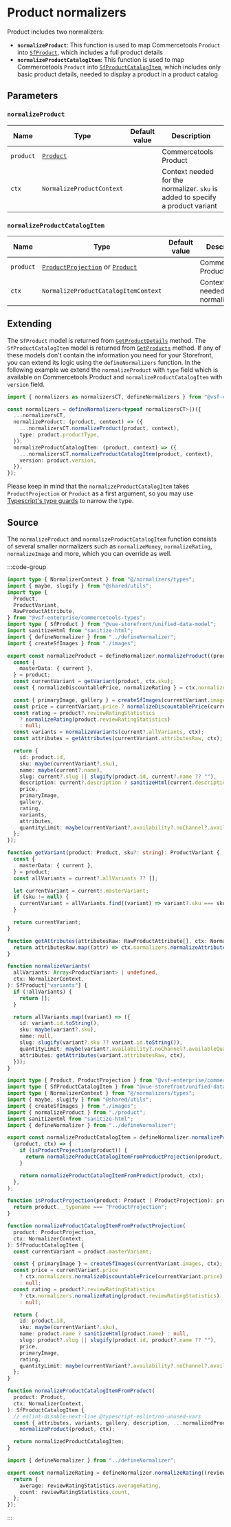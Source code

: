 # Product normalizers

Product includes two normalizers:

- **`normalizeProduct`**: This function is used to map Commercetools `Product` into [`SfProduct`](/unified-data-layer/unified-data-model#sfproduct), which includes a full product details
- **`normalizeProductCatalogItem`**: This function is used to map Commercetools `Product` into [`SfProductCatalogItem`](/unified-data-layer/unified-data-model#sfproductcatalogitem), which includes only basic product details, needed to display a product in a product catalog

## Parameters

### `normalizeProduct`

| Name      | Type                                                                                                  | Default value | Description                                                                    |
| --------- | ----------------------------------------------------------------------------------------------------- | ------------- | ------------------------------------------------------------------------------ |
| `product` | [`Product`](https://docs.alokai.com/integrations/commercetools/api/commercetools-types/Product) |               | Commercetools Product                                                          |
| `ctx`     | `NormalizeProductContext`                                                                             |               | Context needed for the normalizer. `sku` is added to specify a product variant |

### `normalizeProductCatalogItem`

| Name      | Type                                                                                                                                                                                                                               | Default value | Description                        |
| --------- | ---------------------------------------------------------------------------------------------------------------------------------------------------------------------------------------------------------------------------------- | ------------- | ---------------------------------- |
| `product` | [`ProductProjection`](https://docs.alokai.com/integrations/commercetools/api/commercetools-types/ProductProjection) or [`Product`](https://docs.alokai.com/integrations/commercetools/api/commercetools-types/Product) |               | Commercetools Product              |
| `ctx`     | `NormalizeProductCatalogItemContext`                                                                                                                                                                                               |               | Context needed for the normalizer. |

## Extending

The `SfProduct` model is returned from [`GetProductDetails`](/unified-data-layer/unified-methods/products#getproductdetails) method. The `SfProductCatalogItem` model is returned from [`GetProducts`]($base/reference/unified-methods.html#getproducts) method. If any of these models don't contain the information you need for your Storefront, you can extend its logic using the `defineNormalizers` function. In the following example we extend the `normalizeProduct` with `type` field which is available on Commercetools Product and `normalizeProductCatalogItem` with `version` field.

```ts
import { normalizers as normalizersCT, defineNormalizers } from "@vsf-enterprise/unified-api-commercetools";

const normalizers = defineNormalizers<typeof normalizersCT>()({
  ...normalizersCT,
  normalizeProduct: (product, context) => ({
    ...normalizersCT.normalizeProduct(product, context),
    type: product.productType,
  }),
  normalizeProductCatalogItem: (product, context) => ({
    ...normalizersCT.normalizeProductCatalogItem(product, context),
    version: product.version,
  }),
});
```

Please keep in mind that the `normalizeProductCatalogItem` takes `ProductProjection` or `Product` as a first argument, so you may use [Typescript's type guards](https://www.typescriptlang.org/docs/handbook/advanced-types.html#user-defined-type-guards) to narrow the type.

## Source

The `normalizeProduct` and `normalizeProductCatalogItem` function consists of several smaller normalizers such as `normalizeMoney`, `normalizeRating`, `normalizeImage` and more, which you can override as well.

:::code-group
```ts [product.ts]
import type { NormalizerContext } from "@/normalizers/types";
import { maybe, slugify } from "@shared/utils";
import type {
  Product,
  ProductVariant,
  RawProductAttribute,
} from "@vsf-enterprise/commercetools-types";
import type { SfProduct } from "@vue-storefront/unified-data-model";
import sanitizeHtml from "sanitize-html";
import { defineNormalizer } from "../defineNormalizer";
import { createSfImages } from "./images";

export const normalizeProduct = defineNormalizer.normalizeProduct((product, ctx) => {
  const {
    masterData: { current },
  } = product;
  const currentVariant = getVariant(product, ctx.sku);
  const { normalizeDiscountablePrice, normalizeRating } = ctx.normalizers;

  const { primaryImage, gallery } = createSfImages(currentVariant.images, ctx);
  const price = currentVariant.price ? normalizeDiscountablePrice(currentVariant.price) : null;
  const rating = product?.reviewRatingStatistics
    ? normalizeRating(product.reviewRatingStatistics)
    : null;
  const variants = normalizeVariants(current?.allVariants, ctx);
  const attributes = getAttributes(currentVariant.attributesRaw, ctx);

  return {
    id: product.id,
    sku: maybe(currentVariant?.sku),
    name: maybe(current?.name),
    slug: current?.slug || slugify(product.id, current?.name ?? ""),
    description: current?.description ? sanitizeHtml(current.description) : null,
    price,
    primaryImage,
    gallery,
    rating,
    variants,
    attributes,
    quantityLimit: maybe(currentVariant?.availability?.noChannel?.availableQuantity),
  };
});

function getVariant(product: Product, sku?: string): ProductVariant {
  const {
    masterData: { current },
  } = product;
  const allVariants = current?.allVariants ?? [];

  let currentVariant = current!.masterVariant;
  if (sku != null) {
    currentVariant = allVariants.find((variant) => variant?.sku === sku) ?? currentVariant;
  }

  return currentVariant;
}

function getAttributes(attributesRaw: RawProductAttribute[], ctx: NormalizerContext) {
  return attributesRaw.map((attr) => ctx.normalizers.normalizeAttribute(attr)).filter(Boolean);
}

function normalizeVariants(
  allVariants: Array<ProductVariant> | undefined,
  ctx: NormalizerContext,
): SfProduct["variants"] {
  if (!allVariants) {
    return [];
  }

  return allVariants.map((variant) => ({
    id: variant.id.toString(),
    sku: maybe(variant?.sku),
    name: null,
    slug: slugify(variant?.sku ?? variant.id.toString()),
    quantityLimit: maybe(variant?.availability?.noChannel?.availableQuantity),
    attributes: getAttributes(variant.attributesRaw, ctx),
  }));
}
```
```ts [productCatalog.ts]
import type { Product, ProductProjection } from "@vsf-enterprise/commercetools-types";
import type { SfProductCatalogItem } from "@vue-storefront/unified-data-model";
import type { NormalizerContext } from "@/normalizers/types";
import { maybe, slugify } from "@shared/utils";
import { createSfImages } from "./images";
import { normalizeProduct } from "./product";
import sanitizeHtml from "sanitize-html";
import { defineNormalizer } from "../defineNormalizer";

export const normalizeProductCatalogItem = defineNormalizer.normalizeProductCatalogItem(
  (product, ctx) => {
    if (isProductProjection(product)) {
      return normalizeProductCatalogItemFromProductProjection(product, ctx);
    }

    return normalizeProductCatalogItemFromProduct(product, ctx);
  },
);

function isProductProjection(product: Product | ProductProjection): product is ProductProjection {
  return product.__typename === "ProductProjection";
}

function normalizeProductCatalogItemFromProductProjection(
  product: ProductProjection,
  ctx: NormalizerContext,
): SfProductCatalogItem {
  const currentVariant = product.masterVariant;

  const { primaryImage } = createSfImages(currentVariant.images, ctx);
  const price = currentVariant.price
    ? ctx.normalizers.normalizeDiscountablePrice(currentVariant.price)
    : null;
  const rating = product?.reviewRatingStatistics
    ? ctx.normalizers.normalizeRating(product.reviewRatingStatistics)
    : null;

  return {
    id: product.id,
    sku: maybe(currentVariant?.sku),
    name: product.name ? sanitizeHtml(product.name) : null,
    slug: product?.slug || slugify(product.id, product?.name ?? ""),
    price,
    primaryImage,
    rating,
    quantityLimit: maybe(currentVariant?.availability?.noChannel?.availableQuantity),
  };
}

function normalizeProductCatalogItemFromProduct(
  product: Product,
  ctx: NormalizerContext,
): SfProductCatalogItem {
  // eslint-disable-next-line @typescript-eslint/no-unused-vars
  const { attributes, variants, gallery, description, ...normalizedProductCatalogItem } =
    normalizeProduct(product, ctx);

  return normalizedProductCatalogItem;
}

```
```ts [rating.ts]
import { defineNormalizer } from "../defineNormalizer";

export const normalizeRating = defineNormalizer.normalizeRating((reviewRatingStatistics) => {
  return {
    average: reviewRatingStatistics.averageRating,
    count: reviewRatingStatistics.count,
  };
});

```
:::
